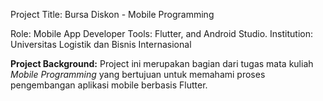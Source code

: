 Project Title: Bursa Diskon - Mobile Programming 

Role: Mobile App Developer 
Tools: Flutter, and Android Studio.
Institution: Universitas Logistik dan Bisnis Internasional

**Project Background:** Project ini merupakan bagian dari tugas mata kuliah _Mobile Programming_ yang bertujuan untuk memahami proses pengembangan aplikasi mobile berbasis Flutter.
